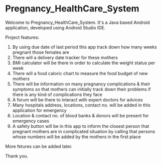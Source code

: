# Pregnancy_HealthCare_System

Welcome to Pregnancy_HealthCare_System. It's a Java based Android application, developed using Android Studio IDE.

Project features:

1. By using due date of last period this app track down how many weeks pregnant those females are
2. There will a delivery date tracker for these mothers
3. BMI calculator will be there in order to calculate the weight status per week
4. There will a food caloric chart to measure the food budget of new mothers
5. There will be information on many pregnancy complications & their symptoms so that mothers can initially track down their problems if there is any kind of complications they face
6. A forum will be there to interact with expert doctors for advices
7. Many hospitals address, locations, contact no. will be added in this application for emergency
8. Location & contact no. of blood banks & donors will be present for emergency cases
9. A safety button will be in this app to inform the closest person that pregnant mothers are in complicated situation by calling that persons whose numbers will be added by the mothers in the first place

More fetures can be added later.

Thank you.
